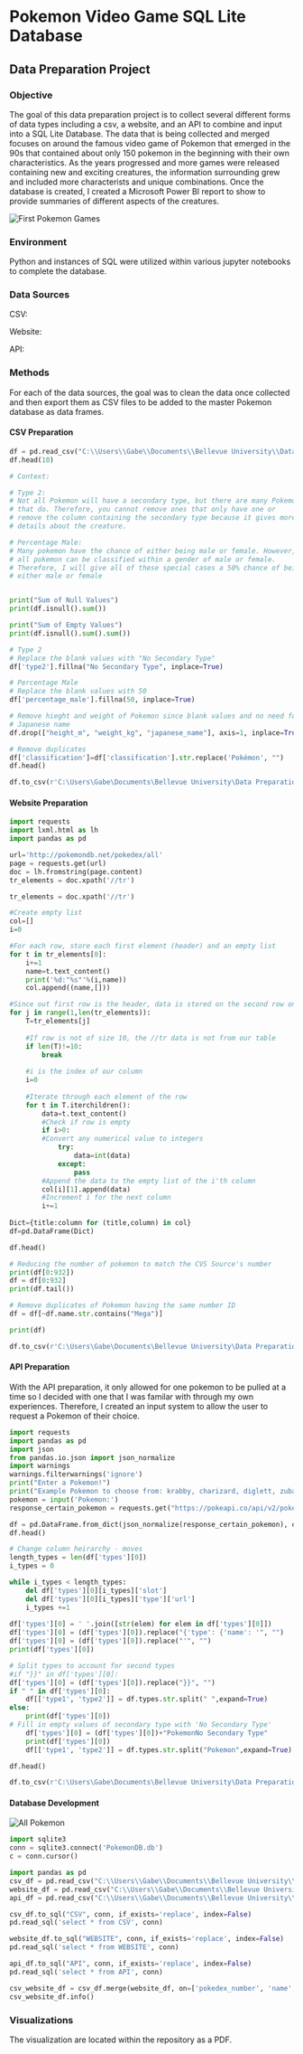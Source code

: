 # Pokemon Video Game SQL Lite Database

## Data Preparation Project

### Objective

The goal of this data preparation project is to collect several different forms of data types including a csv, a website, and an API to combine and input into a SQL Lite Database. The data that is being collected and merged focuses on around the famous video game of Pokemon that emerged in the 90s that contained about only 150 pokemon in the beginning with their own characteristics. As the years progressed and more games were released containing new and exciting creatures, the information surrounding grew and included more characterists and unique combinations. Once the database is created, I created a Microsoft Power BI report to show to provide summaries of different aspects of the creatures. 

![First Pokemon Games](https://github.com/gabriel-valenzuela/Valenzuela_Gabriel_DSC540/blob/master/Final%20Project/474px-Pok%C3%A9mon_Red_and_Blue_cover_art.webp.png)

### Environment

Python and instances of SQL were utilized within various jupyter notebooks to complete the database. 

### Data Sources

CSV:

Website:

API:

### Methods

For each of the data sources, the goal was to clean the data once collected and then export them as CSV files to be added to the master Pokemon database as data frames. 

#### CSV Preparation
```python
df = pd.read_csv("C:\\Users\\Gabe\\Documents\\Bellevue University\\Data Preparation\\Final Project\\Data\\pokemon.csv")
df.head(10)

# Context:

# Type 2:
# Not all Pokemon will have a secondary type, but there are many Pokemon
# that do. Therefore, you cannot remove ones that only have one or 
# remove the column containing the secondary type because it gives more
# details about the creature. 

# Percentage Male:
# Many pokemon have the chance of either being male or female. However, not
# all pokemon can be classified within a gender of male or female. 
# Therefore, I will give all of these special cases a 50% chance of being 
# either male or female


print("Sum of Null Values")
print(df.isnull().sum())

print("Sum of Empty Values")
print(df.isnull().sum().sum())

# Type 2
# Replace the blank values with "No Secondary Type"
df['type2'].fillna("No Secondary Type", inplace=True)

# Percentage Male
# Replace the blank values with 50
df['percentage_male'].fillna(50, inplace=True)

# Remove hieght and weight of Pokemon since blank values and no need for 
# Japanese name
df.drop(["height_m", "weight_kg", "japanese_name"], axis=1, inplace=True)

# Remove duplicates
df['classification']=df['classification'].str.replace('Pokémon', "")
df.head()

df.to_csv(r'C:\Users\Gabe\Documents\Bellevue University\Data Preparation\Final Project\Data for Pokemon Database\PokemonCSV.csv', index = False)
```


#### Website Preparation
```python
import requests
import lxml.html as lh
import pandas as pd

url='http://pokemondb.net/pokedex/all'
page = requests.get(url)
doc = lh.fromstring(page.content)
tr_elements = doc.xpath('//tr')

tr_elements = doc.xpath('//tr')

#Create empty list
col=[]
i=0

#For each row, store each first element (header) and an empty list
for t in tr_elements[0]:
    i+=1
    name=t.text_content()
    print('%d:"%s"'%(i,name))
    col.append((name,[]))

#Since out first row is the header, data is stored on the second row onwards
for j in range(1,len(tr_elements)):
    T=tr_elements[j]
    
    #If row is not of size 10, the //tr data is not from our table 
    if len(T)!=10:
        break
    
    #i is the index of our column
    i=0
    
    #Iterate through each element of the row
    for t in T.iterchildren():
        data=t.text_content() 
        #Check if row is empty
        if i>0:
        #Convert any numerical value to integers
            try:
                data=int(data)
            except:
                pass
        #Append the data to the empty list of the i'th column
        col[i][1].append(data)
        #Increment i for the next column
        i+=1
        
Dict={title:column for (title,column) in col}
df=pd.DataFrame(Dict)

df.head()

# Reducing the number of pokemon to match the CVS Source's number
print(df[0:932])
df = df[0:932]
print(df.tail())

# Remove duplicates of Pokemon having the same number ID
df = df[~df.name.str.contains("Mega")]

print(df)

df.to_csv(r'C:\Users\Gabe\Documents\Bellevue University\Data Preparation\Final Project\Data for Pokemon Database\PokemonWebsite.csv', index = False)

```
#### API Preparation

With the API preparation, it only allowed for one pokemon to be pulled at a time so I decided with one that I was familar with through my own experiences. Therefore, I created an input system to allow the user to request a Pokemon of their choice.
```python
import requests
import pandas as pd
import json
from pandas.io.json import json_normalize
import warnings
warnings.filterwarnings('ignore')
print("Enter a Pokemon!")
print("Example Pokemon to choose from: krabby, charizard, diglett, zubat")
pokemon = input('Pokemon:')
response_certain_pokemon = requests.get("https://pokeapi.co/api/v2/pokemon/" + pokemon).json()

df = pd.DataFrame.from_dict(json_normalize(response_certain_pokemon), orient="columns")
df.head()

# Change column heirarchy - moves
length_types = len(df['types'][0])
i_types = 0

while i_types < length_types:
    del df['types'][0][i_types]['slot']
    del df['types'][0][i_types]['type']['url']
    i_types +=1
    
df['types'][0] = ' '.join([str(elem) for elem in df['types'][0]])
df['types'][0] = (df['types'][0]).replace("{'type': {'name': '", "")
df['types'][0] = (df['types'][0]).replace("'", "")
print(df['types'][0])

# Split types to account for second types
#if "}}" in df['types'][0]:
df['types'][0] = (df['types'][0]).replace("}}", "")
if " " in df['types'][0]:
    df[['type1', 'type2']] = df.types.str.split(" ",expand=True)
else:
    print(df['types'][0])
# Fill in empty values of secondary type with 'No Secondary Type'
    df['types'][0] = (df['types'][0])+"PokemonNo Secondary Type"
    print(df['types'][0])
    df[['type1', 'type2']] = df.types.str.split("Pokemon",expand=True)

df.head()

df.to_csv(r'C:\Users\Gabe\Documents\Bellevue University\Data Preparation\Final Project\Data for Pokemon Database\PokemonAPI.csv', index = False)
```

#### Database Development

![All Pokemon](https://github.com/gabriel-valenzuela/Valenzuela_Gabriel_DSC540/blob/master/Final%20Project/pokemon_draw_em_all_poster_1.jpg)

```python
import sqlite3
conn = sqlite3.connect('PokemonDB.db')
c = conn.cursor()

import pandas as pd
csv_df = pd.read_csv("C:\\Users\\Gabe\\Documents\\Bellevue University\\Data Preparation\\Final Project\\Data for Pokemon Database\\PokemonCSV.csv")
website_df = pd.read_csv("C:\\Users\\Gabe\\Documents\\Bellevue University\\Data Preparation\\Final Project\\Data for Pokemon Database\\PokemonWebsite.csv")
api_df = pd.read_csv("C:\\Users\\Gabe\\Documents\\Bellevue University\\Data Preparation\\Final Project\\Data for Pokemon Database\\PokemonAPI.csv")

csv_df.to_sql("CSV", conn, if_exists='replace', index=False)
pd.read_sql('select * from CSV', conn)

website_df.to_sql("WEBSITE", conn, if_exists='replace', index=False)
pd.read_sql('select * from WEBSITE', conn)

api_df.to_sql("API", conn, if_exists='replace', index=False)
pd.read_sql('select * from API', conn)

csv_website_df = csv_df.merge(website_df, on=['pokedex_number', 'name', 'type1', 'type2', 'hp', 'attack', 'defense', 'sp_attack', 'sp_defense', 'speed'], how='left')
csv_website_df.info()

```

### Visualizations
The visualization are located within the repository as a PDF.
